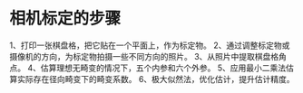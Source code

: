 # 相机标定的步骤 

1、打印一张棋盘格，把它贴在一个平面上，作为标定物。 
2、通过调整标定物或摄像机的方向，为标定物拍摄一些不同方向的照片。 
3、从照片中提取棋盘格角点。 
4、估算理想无畸变的情况下，五个内参和六个外参。 
5、应用最小二乘法估算实际存在径向畸变下的畸变系数。 
6、极大似然法，优化估计，提升估计精度。